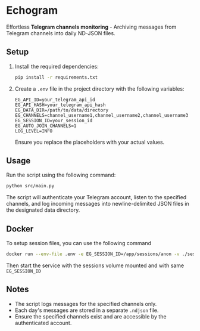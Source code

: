 # Echogram

Effortless **Telegram channels monitoring** - Archiving messages from Telegram channels into daily ND-JSON files.

## Setup

1. Install the required dependencies:

   ```bash
   pip install -r requirements.txt
   ```

2. Create a `.env` file in the project directory with the following variables:

   ```dotenv
   EG_API_ID=your_telegram_api_id
   EG_API_HASH=your_telegram_api_hash
   EG_DATA_DIR=/path/to/data/directory
   EG_CHANNELS=channel_username1,channel_username2,channel_username3
   EG_SESSION_ID=your_session_id
   EG_AUTO_JOIN_CHANNELS=1
   LOG_LEVEL=INFO
   ```

   Ensure you replace the placeholders with your actual values.

## Usage

Run the script using the following command:

```bash
python src/main.py
```

The script will authenticate your Telegram account, listen to the specified channels, and log incoming messages into newline-delimited JSON files in the designated data directory.

## Docker

To setup session files, you can use the following command

```bash
docker run --env-file .env -e EG_SESSION_ID=/app/sessions/anon -v ./sessions:/app/sessions -i ghcr.io/remiallain/echogram:latest
```

Then start the service with the sessions volume mounted and with same `EG_SESSION_ID`

## Notes

- The script logs messages for the specified channels only.
- Each day's messages are stored in a separate `.ndjson` file.
- Ensure the specified channels exist and are accessible by the authenticated account.
